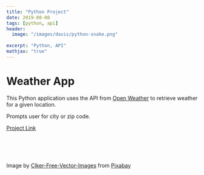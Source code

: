 ```yaml
---
title: "Python Project"
date: 2019-08-08
tags: [python, api]
header:
  image: "/images/davis/python-snake.png"
  
excerpt: "Python, API"
mathjax: "true"
---
```


# Weather App

This Python application uses the API from <a href="https://openweathermap.org">Open Weather</a> to retrieve weather for a given location.

Prompts user for city or zip code.


<a href="https://github.com/amodavis/weather_app">Project Link</a>

<br>
<br>
<br>
<br>
Image by <a href="https://pixabay.com/users/clker-free-vector-images-3736/?utm_source=link-attribution&amp;utm_medium=referral&amp;utm_campaign=image&amp;utm_content=37585">Clker-Free-Vector-Images</a> from <a href="https://pixabay.com/?utm_source=link-attribution&amp;utm_medium=referral&amp;utm_campaign=image&amp;utm_content=37585">Pixabay</a>
